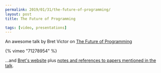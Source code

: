 ```yaml
---
permalink: 2019/01/31/the-future-of-programming/
layout: post
title: The Future of Programming

tags: [video, presentations]
---
```


An awesome talk by Bret Victor on <a href="https://vimeo.com/71278954">The Future of Programming</a>

{% vimeo "71278954" %}

...and <a href="http://worrydream.com/">Bret's website</a> plus <a href="http://worrydream.com/dbx/">notes and references to papers mentioned in the talk</a>.
